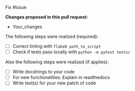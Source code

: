 Fix #Issue

**Changes proposed in this pull request**:
- Your_changes

The following steps were realized (required):
- [ ] Correct linting with `flake8 path_to_script`
- [ ] Check if tests pass locally with `python -m pytest tests/`

Also the following steps were realized (if applies):
- [ ] Write docstrings to your code
- [ ] For new functionalities: Explain in readthedocs
- [ ] Write test(s) for your new patch of code
